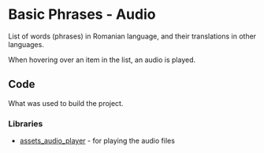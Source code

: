 # Basic Phrases - Audio

List of words (phrases) in Romanian language, and their translations in other languages.

When hovering over an item in the list, an audio is played.


## Code

What was used to build the project.

### Libraries

- [assets_audio_player](https://pub.dev/packages/assets_audio_player) - for playing the audio files



